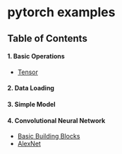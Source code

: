 # pytorch examples

## Table of Contents

#### 1. Basic Operations
* [Tensor](./basic_tensor.ipynb)

#### 2. Data Loading

#### 3. Simple Model

#### 4. Convolutional Neural Network
* [Basic Building Blocks](./cnn_basicblock.ipynb)
* [AlexNet](./cnn_basicblock.ipynb)
